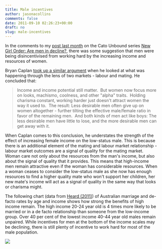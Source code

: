 ```yaml
---
title: Male incentives
author: jasonacollins
comments: false
date: 2011-09-10 02:26:23+00:00
draft: no
slug: male-incentives
---
```


In the comments to my [post last month](/the-gender-gap/) on the Cato Unbound series [New Girl Order: Are men in decline?](http://www.cato-unbound.org/archives/august-2011-are-men-in-decline/), there was some suggestion that men were being disincentivised from working hard by the increasing income and resources of women.

Bryan Caplan [took up a similar argument](http://econlog.econlib.org/archives/2011/08/supply_demand_a.html) when he looked at what was happening through the lens of two markets - labour and mating. He concluded that:

>Income and income potential still matter.  But women now focus more on looks, machismo, coolness, and other "alpha" traits.  Holding charisma constant, working harder just doesn't attract women the way it used to.  The result: Less desirable men often give up on women altogether - further tilting the effective male/female ratio in favor of the remaining men.  And both kinds of men act like boys: The less desirable men have little to lose, and the more desirable men can get away with it.

When Caplan comes to this conclusion, he understates the strength of the effect of increasing female income on the low-status male. This is because there is an additional element of the mating and labour market relationship - labour market outcomes are a signal of quality for the mating market. Woman care not only about the resources from the man's income, but also about the signal of quality that it provides. This means that high-income men remain attractive even if the woman has considerable resources. When a woman ceases to consider the low-status male as she now has enough resources to find a higher quality mate who won't support her children, her new mate's income will act as a signal of quality in the same way that looks or charisma might.

The following chart (data from [Heard (2011)](http://onlinelibrary.wiley.com/doi/10.1111/j.1728-4457.2011.00392.x/abstract)) of Australian marriage and de-facto rates by age and income shows how strong the benefits of high income remain. The high income 20-24 year old is 4 times more likely to be married or in a de facto relationship than someone from the low-income group. Over 40 per cent of the lowest income 40-44 year old males remain unpaired. While incentives for men at the bottom of the income scales may be declining, there is still plenty of incentive to work hard for most of the male population.

![](/img/heard-2011.png)
